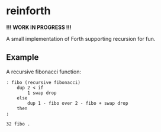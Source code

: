 # reinforth

**!!! WORK IN PROGRESS !!!**

A small implementation of Forth supporting recursion for fun.

## Example

A recursive fibonacci function:

```
: fibo (recursive fibonacci)
    dup 2 < if
        1 swap drop
    else
        dup 1 - fibo over 2 - fibo + swap drop
    then
;

32 fibo .
```

